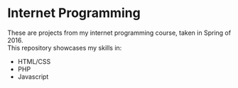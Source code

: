 # Internet Programming
These are projects from my internet programming course, taken in Spring of 2016.  
This repository showcases my skills in:
* HTML/CSS
* PHP
* Javascript


